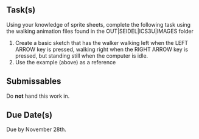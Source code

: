 Task(s)
-------
Using your knowledge of sprite sheets, complete the following task using the walking animation files found in the OUT|SEIDEL|ICS3U|IMAGES folder
  1. Create a basic sketch that has the walker walking left when the LEFT ARROW key is pressed, walking right when the RIGHT ARROW key is pressed, but standing still when the computer is idle.
  2. Use the example (above) as a reference

Submissables
------------
Do **not** hand this work in.

Due Date(s)
----------
Due by November 28th.
